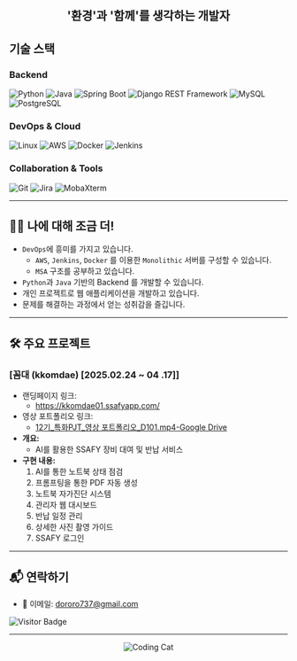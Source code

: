 ## <p align="center"> '환경'과 '함께'를 생각하는 개발자

## 기술 스택

### Backend
![Python](https://img.shields.io/badge/Python-3776AB?style=for-the-badge&logo=python&logoColor=white)
![Java](https://img.shields.io/badge/Java-007396?style=for-the-badge&logo=java&logoColor=white)
![Spring Boot](https://img.shields.io/badge/Spring%20Boot-6DB33F?style=for-the-badge&logo=spring-boot&logoColor=white)
![Django REST Framework](https://img.shields.io/badge/Django%20REST-A30000?style=for-the-badge&logo=django&logoColor=white)
![MySQL](https://img.shields.io/badge/MySQL-4479A1?style=for-the-badge&logo=mysql&logoColor=white)
![PostgreSQL](https://img.shields.io/badge/PostgreSQL-4169E1?style=for-the-badge&logo=postgresql&logoColor=white)

### DevOps & Cloud
![Linux](https://img.shields.io/badge/Linux-FCC624?style=for-the-badge&logo=linux&logoColor=black)
![AWS](https://img.shields.io/badge/AWS-232F3E?style=for-the-badge&logo=amazon-aws&logoColor=white)
![Docker](https://img.shields.io/badge/Docker-2496ED?style=for-the-badge&logo=docker&logoColor=white)
![Jenkins](https://img.shields.io/badge/Jenkins-D24939?style=for-the-badge&logo=jenkins&logoColor=white)

### Collaboration & Tools
![Git](https://img.shields.io/badge/Git-F05032?style=for-the-badge&logo=git&logoColor=white)
![Jira](https://img.shields.io/badge/Jira-0052CC?style=for-the-badge&logo=jira&logoColor=white)
![MobaXterm](https://img.shields.io/badge/MobaXterm-13293D?style=for-the-badge)

---

## 👨‍💻 나에 대해 조금 더!
- `DevOps`에 흥미를 가지고 있습니다.
  - `AWS`, `Jenkins`, `Docker` 를 이용한 `Monolithic` 서버를 구성할 수 있습니다.
  - `MSA` 구조를 공부하고 있습니다.
- `Python`과 `Java` 기반의 Backend 를 개발할 수 있습니다.
- 개인 프로젝트로 웹 애플리케이션을 개발하고 있습니다.
- 문제를 해결하는 과정에서 얻는 성취감을 즐깁니다.
---

## 🛠️ 주요 프로젝트

### [꼼대 (kkomdae) [2025.02.24 ~ 04 .17]]
  - 랜딩페이지 링크:
    - https://kkomdae01.ssafyapp.com/
  - 영상 포트폴리오 링크:
    - [12기_특화PJT_영상 포트폴리오_D101.mp4-Google Drive](https://drive.google.com/file/d/1DYmdNA14-44DYaeVOr8yPrpZo5REtVvz/view?usp=sharing)
  - **개요:**
      - AI를 활용한 SSAFY 장비 대여 및 반납 서비스
  - **구현 내용:**
      1. AI를 통한 노트북 상태 점검
      2. 프롬프팅을 통한 PDF 자동 생성
      3. 노트북 자가진단 시스템
      4. 관리자 웹 대시보드
      5. 반납 일정 관리
      6. 상세한 사진 촬영 가이드
      7. SSAFY 로그인
---

## 📬 연락하기

- 📧 이메일: dororo737@gmail.com

![Visitor Badge](https://visitor-badge.laobi.icu/badge?page_id=DoSeungGuk)

---

<p align="center">
  <img src="https://media.giphy.com/media/JIX9t2j0ZTN9S/giphy.gif" alt="Coding Cat">
</p>
